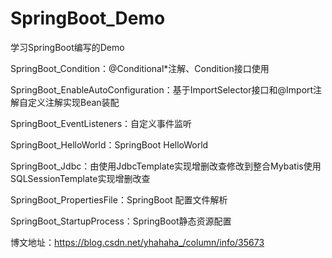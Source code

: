 # SpringBoot_Demo
学习SpringBoot编写的Demo

SpringBoot_Condition：@Conditional*注解、Condition接口使用

SpringBoot_EnableAutoConfiguration：基于ImportSelector接口和@Import注解自定义注解实现Bean装配

SpringBoot_EventListeners：自定义事件监听

SpringBoot_HelloWorld：SpringBoot HelloWorld

SpringBoot_Jdbc：由使用JdbcTemplate实现增删改查修改到整合Mybatis使用SQLSessionTemplate实现增删改查

SpringBoot_PropertiesFile：SpringBoot 配置文件解析

SpringBoot_StartupProcess：SpringBoot静态资源配置

博文地址：https://blog.csdn.net/yhahaha_/column/info/35673